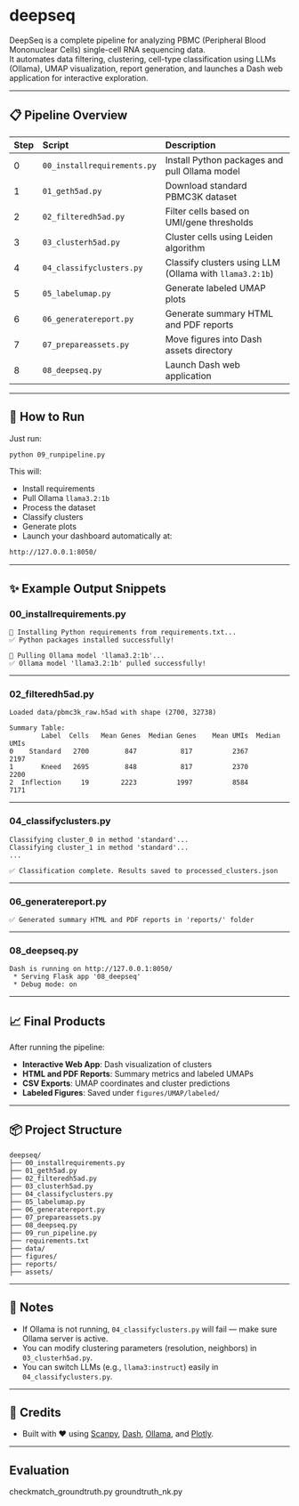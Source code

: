 
# deepseq

DeepSeq is a complete pipeline for analyzing PBMC (Peripheral Blood Mononuclear Cells) single-cell RNA sequencing data.  
It automates data filtering, clustering, cell-type classification using LLMs (Ollama), UMAP visualization, report generation, and launches a Dash web application for interactive exploration.

---

## 📋 Pipeline Overview

| Step | Script | Description |
|:----|:-----|:------------------------------------------------|
| 0 | `00_installrequirements.py` | Install Python packages and pull Ollama model |
| 1 | `01_geth5ad.py` | Download standard PBMC3K dataset |
| 2 | `02_filteredh5ad.py` | Filter cells based on UMI/gene thresholds |
| 3 | `03_clusterh5ad.py` | Cluster cells using Leiden algorithm |
| 4 | `04_classifyclusters.py` | Classify clusters using LLM (Ollama with `llama3.2:1b`) |
| 5 | `05_labelumap.py` | Generate labeled UMAP plots |
| 6 | `06_generatereport.py` | Generate summary HTML and PDF reports |
| 7 | `07_prepareassets.py` | Move figures into Dash assets directory |
| 8 | `08_deepseq.py` | Launch Dash web application |

---

## 🚀 How to Run

Just run:

```bash
python 09_runpipeline.py
```

This will:
- Install requirements
- Pull Ollama `llama3.2:1b`
- Process the dataset
- Classify clusters
- Generate plots
- Launch your dashboard automatically at:

```bash
http://127.0.0.1:8050/
```

---

## ✨ Example Output Snippets

### 00_installrequirements.py
```
🚀 Installing Python requirements from requirements.txt...
✅ Python packages installed successfully!

🚀 Pulling Ollama model 'llama3.2:1b'...
✅ Ollama model 'llama3.2:1b' pulled successfully!
```

---

### 02_filteredh5ad.py
```
Loaded data/pbmc3k_raw.h5ad with shape (2700, 32738)

Summary Table:
        Label  Cells   Mean Genes  Median Genes    Mean UMIs  Median UMIs
0    Standard   2700         847           817          2367        2197
1       Kneed   2695         848           817          2370        2200
2  Inflection     19        2223          1997          8584        7171
```

---

### 04_classifyclusters.py
```
Classifying cluster_0 in method 'standard'...
Classifying cluster_1 in method 'standard'...
...

✅ Classification complete. Results saved to processed_clusters.json
```

---

### 06_generatereport.py
```
✅ Generated summary HTML and PDF reports in 'reports/' folder
```

---

### 08_deepseq.py
```
Dash is running on http://127.0.0.1:8050/
 * Serving Flask app '08_deepseq'
 * Debug mode: on
```

---

## 📈 Final Products

After running the pipeline:
- **Interactive Web App**: Dash visualization of clusters
- **HTML and PDF Reports**: Summary metrics and labeled UMAPs
- **CSV Exports**: UMAP coordinates and cluster predictions
- **Labeled Figures**: Saved under `figures/UMAP/labeled/`

---

## 📦 Project Structure

```
deepseq/
├── 00_installrequirements.py
├── 01_geth5ad.py
├── 02_filteredh5ad.py
├── 03_clusterh5ad.py
├── 04_classifyclusters.py
├── 05_labelumap.py
├── 06_generatereport.py
├── 07_prepareassets.py
├── 08_deepseq.py
├── 09_run_pipeline.py
├── requirements.txt
├── data/
├── figures/
├── reports/
├── assets/
```

---

## 🧠 Notes

- If Ollama is not running, `04_classifyclusters.py` will fail — make sure Ollama server is active.
- You can modify clustering parameters (resolution, neighbors) in `03_clusterh5ad.py`.
- You can switch LLMs (e.g., `llama3:instruct`) easily in `04_classifyclusters.py`.

---

## 👏 Credits

- Built with ❤️ using [Scanpy](https://scanpy.readthedocs.io/), [Dash](https://dash.plotly.com/), [Ollama](https://ollama.com/), and [Plotly](https://plotly.com/python/).

--- 

## Evaluation 

checkmatch_groundtruth.py
groundtruth_nk.py